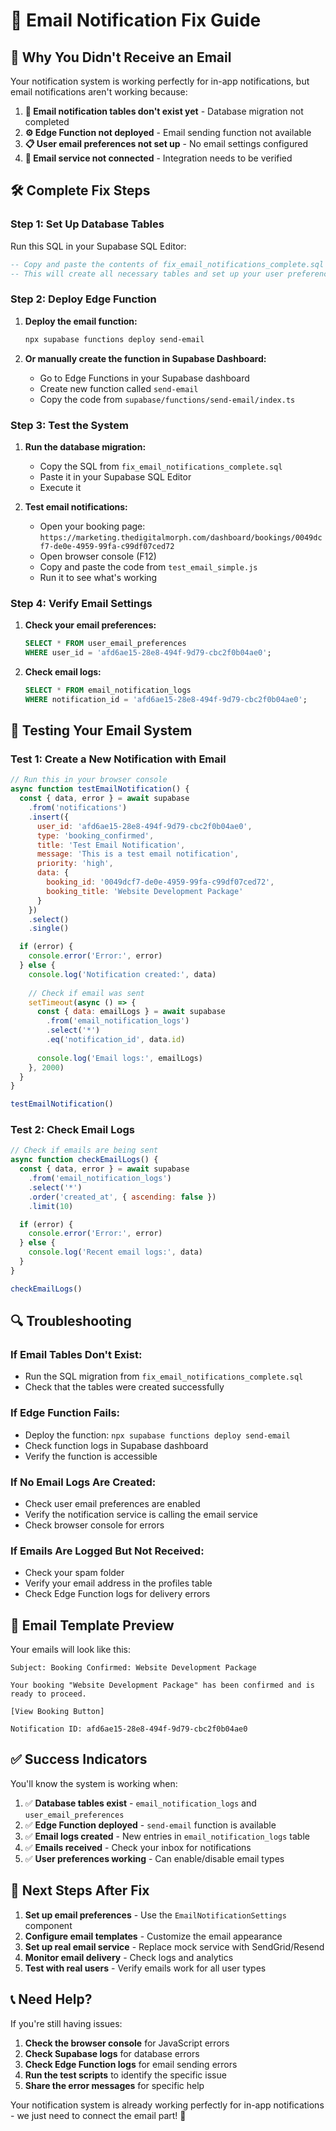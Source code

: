 # 🔧 Email Notification Fix Guide

## 🎯 **Why You Didn't Receive an Email**

Your notification system is working perfectly for in-app notifications, but email notifications aren't working because:

1. **📧 Email notification tables don't exist yet** - Database migration not completed
2. **⚙️ Edge Function not deployed** - Email sending function not available
3. **📋 User email preferences not set up** - No email settings configured
4. **🔗 Email service not connected** - Integration needs to be verified

## 🛠️ **Complete Fix Steps**

### **Step 1: Set Up Database Tables**

Run this SQL in your Supabase SQL Editor:

```sql
-- Copy and paste the contents of fix_email_notifications_complete.sql
-- This will create all necessary tables and set up your user preferences
```

### **Step 2: Deploy Edge Function**

1. **Deploy the email function:**
   ```bash
   npx supabase functions deploy send-email
   ```

2. **Or manually create the function in Supabase Dashboard:**
   - Go to Edge Functions in your Supabase dashboard
   - Create new function called `send-email`
   - Copy the code from `supabase/functions/send-email/index.ts`

### **Step 3: Test the System**

1. **Run the database migration:**
   - Copy the SQL from `fix_email_notifications_complete.sql`
   - Paste it in your Supabase SQL Editor
   - Execute it

2. **Test email notifications:**
   - Open your booking page: `https://marketing.thedigitalmorph.com/dashboard/bookings/0049dcf7-de0e-4959-99fa-c99df07ced72`
   - Open browser console (F12)
   - Copy and paste the code from `test_email_simple.js`
   - Run it to see what's working

### **Step 4: Verify Email Settings**

1. **Check your email preferences:**
   ```sql
   SELECT * FROM user_email_preferences 
   WHERE user_id = 'afd6ae15-28e8-494f-9d79-cbc2f0b04ae0';
   ```

2. **Check email logs:**
   ```sql
   SELECT * FROM email_notification_logs 
   WHERE notification_id = 'afd6ae15-28e8-494f-9d79-cbc2f0b04ae0';
   ```

## 🧪 **Testing Your Email System**

### **Test 1: Create a New Notification with Email**

```javascript
// Run this in your browser console
async function testEmailNotification() {
  const { data, error } = await supabase
    .from('notifications')
    .insert({
      user_id: 'afd6ae15-28e8-494f-9d79-cbc2f0b04ae0',
      type: 'booking_confirmed',
      title: 'Test Email Notification',
      message: 'This is a test email notification',
      priority: 'high',
      data: {
        booking_id: '0049dcf7-de0e-4959-99fa-c99df07ced72',
        booking_title: 'Website Development Package'
      }
    })
    .select()
    .single()

  if (error) {
    console.error('Error:', error)
  } else {
    console.log('Notification created:', data)
    
    // Check if email was sent
    setTimeout(async () => {
      const { data: emailLogs } = await supabase
        .from('email_notification_logs')
        .select('*')
        .eq('notification_id', data.id)
      
      console.log('Email logs:', emailLogs)
    }, 2000)
  }
}

testEmailNotification()
```

### **Test 2: Check Email Logs**

```javascript
// Check if emails are being sent
async function checkEmailLogs() {
  const { data, error } = await supabase
    .from('email_notification_logs')
    .select('*')
    .order('created_at', { ascending: false })
    .limit(10)

  if (error) {
    console.error('Error:', error)
  } else {
    console.log('Recent email logs:', data)
  }
}

checkEmailLogs()
```

## 🔍 **Troubleshooting**

### **If Email Tables Don't Exist:**
- Run the SQL migration from `fix_email_notifications_complete.sql`
- Check that the tables were created successfully

### **If Edge Function Fails:**
- Deploy the function: `npx supabase functions deploy send-email`
- Check function logs in Supabase dashboard
- Verify the function is accessible

### **If No Email Logs Are Created:**
- Check user email preferences are enabled
- Verify the notification service is calling the email service
- Check browser console for errors

### **If Emails Are Logged But Not Received:**
- Check your spam folder
- Verify your email address in the profiles table
- Check Edge Function logs for delivery errors

## 📧 **Email Template Preview**

Your emails will look like this:

```
Subject: Booking Confirmed: Website Development Package

Your booking "Website Development Package" has been confirmed and is ready to proceed.

[View Booking Button]

Notification ID: afd6ae15-28e8-494f-9d79-cbc2f0b04ae0
```

## ✅ **Success Indicators**

You'll know the system is working when:

1. ✅ **Database tables exist** - `email_notification_logs` and `user_email_preferences`
2. ✅ **Edge Function deployed** - `send-email` function is available
3. ✅ **Email logs created** - New entries in `email_notification_logs` table
4. ✅ **Emails received** - Check your inbox for notifications
5. ✅ **User preferences working** - Can enable/disable email types

## 🚀 **Next Steps After Fix**

1. **Set up email preferences** - Use the `EmailNotificationSettings` component
2. **Configure email templates** - Customize the email appearance
3. **Set up real email service** - Replace mock service with SendGrid/Resend
4. **Monitor email delivery** - Check logs and analytics
5. **Test with real users** - Verify emails work for all user types

## 📞 **Need Help?**

If you're still having issues:

1. **Check the browser console** for JavaScript errors
2. **Check Supabase logs** for database errors
3. **Check Edge Function logs** for email sending errors
4. **Run the test scripts** to identify the specific issue
5. **Share the error messages** for specific help

Your notification system is already working perfectly for in-app notifications - we just need to connect the email part! 🎯
